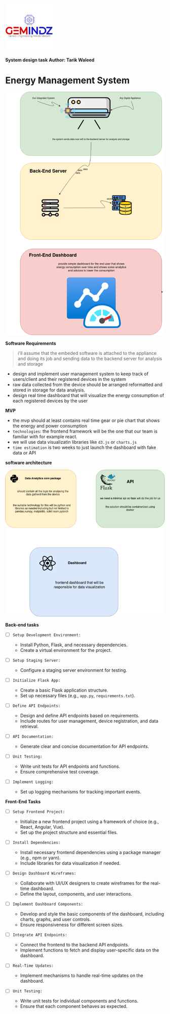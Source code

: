 <img src="images/gemindz-logo.jpeg" width="150" height="150">

**System design task**
**Author: Tarik Waleed**
# Energy Management System
![design](images/design.png)

**Software Requirements**

>i'll assume that the embeded software is attached to the appliance and doing its job and sending data to the backend server for analysis and storage

- design and implement user management system to keep track of users/client and their registered devices in the system
- raw data collected from the device should be arranged reformatted and stored in storage for data analysis.
- design real time dashboard that will visualize the energy consumption of each registered devices by the user

**MVP**
- the mvp should at least contains real time gear or pie chart that shows the energy and power consumption
- `technologies`: the frontend framework will be the one that our team is familiar with for example react.
- we will use data visualizatin libraries like `d3.js` or `charts.js`
- `time estimation` is two weeks to just launch the dashboard with fake data or API 

**software architecture**

![alt](page2.jpg)

**Back-end tasks**

- [ ] `Setup Development Environment:`
  - Install Python, Flask, and necessary dependencies.
  - Create a virtual environment for the project.

- [ ] `Setup Staging Server:`
  - Configure a staging server environment for testing.

- [ ] `Initialize Flask App:`
  - Create a basic Flask application structure.
  - Set up necessary files (e.g., `app.py`, `requirements.txt`).

- [ ] `Define API Endpoints:`
  - Design and define API endpoints based on requirements.
  - Include routes for user management, device registration, and data retrieval.


- [ ] `API Documentation:`
  - Generate clear and concise documentation for API endpoints.


- [ ] `Unit Testing:`
  - Write unit tests for API endpoints and functions.
  - Ensure comprehensive test coverage.


- [ ] `Implement Logging:`
  - Set up logging mechanisms for tracking important events.

**Front-End Tasks**
- [ ] `Setup Frontend Project:`
  - Initialize a new frontend project using a framework of choice (e.g., React, Angular, Vue).
  - Set up the project structure and essential files.

- [ ] `Install Dependencies:`
  - Install necessary frontend dependencies using a package manager (e.g., npm or yarn).
  - Include libraries for data visualization if needed.


- [ ] `Design Dashboard Wireframes:`
  - Collaborate with UI/UX designers to create wireframes for the real-time dashboard.
  - Define the layout, components, and user interactions.

- [ ] `Implement Dashboard Components:`
  - Develop and style the basic components of the dashboard, including charts, graphs, and user controls.
  - Ensure responsiveness for different screen sizes.

- [ ] `Integrate API Endpoints:`
  - Connect the frontend to the backend API endpoints.
  - Implement functions to fetch and display user-specific data on the dashboard.

- [ ] `Real-Time Updates:`
  - Implement mechanisms to handle real-time updates on the dashboard.

- [ ] `Unit Testing:`
  - Write unit tests for individual components and functions.
  - Ensure that each component behaves as expected.

